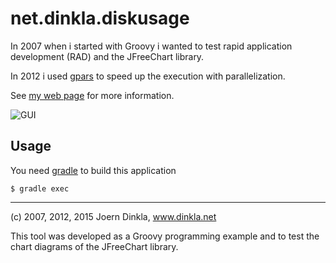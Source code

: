 net.dinkla.diskusage
=======================================

In 2007 when i started with Groovy i wanted to test 
rapid application development (RAD) and the JFreeChart library.

In 2012 i used [gpars](https://github.com/GPars/GPars) to speed up the execution with parallelization.

See
[my web page](http://dinkla.net/en/programming/groovy-diskusage.html)
for more information.

![GUI](http://dinkla.net/images/disk_usage_macosx.webp)


Usage
-----

You need [gradle](https://gradle.org/) to build this application

```
$ gradle exec
```


---

(c) 2007, 2012, 2015 Joern Dinkla, www.dinkla.net

This tool was developed as a Groovy programming example and to test the chart diagrams
of the JFreeChart library.
